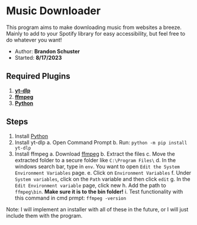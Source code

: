 
#  Music Downloader
This program aims to make downloading music from websites a breeze. Mainly to add to your Spotify library for easy accessibility, but feel free to do whatever you want!

 - Author: **Brandon Schuster**
 - Started: **8/17/2023**

## Required Plugins

 1. **[yt-dlp](https://github.com/yt-dlp/yt-dlp)**
 2. **[ffmpeg](https://ffmpeg.org/download.html)**
 3. **[Python](https://www.python.org/downloads/)**

## Steps

 1. Install [Python](https://www.python.org/downloads/)
 2. Install yt-dlp 
	 a. Open Command Prompt
	 b. Run: `python -m pip install yt-dlp`
 3. Install ffmpeg 
	 a. Download [ffmpeg](https://ffmpeg.org/download.html) 
	 b. Extract the files
	 c. Move the extracted folder to a secure folder like `C:\Program Files\`
	 d. In the windows search bar, type in `env`. You want to open `Edit the System Environment Variables` page.
	 e. Click on `Environment Variables`
	 f. Under `System variables`, click on the `Path` variable and then click `edit`
	 g. In the `Edit Environment variable` page, click new
	 h. Add the path to `ffmpeg\bin`. **Make sure it is to the bin folder!**
	 i. Test functionality with this command in cmd prmpt: ``ffmpeg -version``


Note: I will implement an installer with all of these in the future, or I will just include them with the program.

